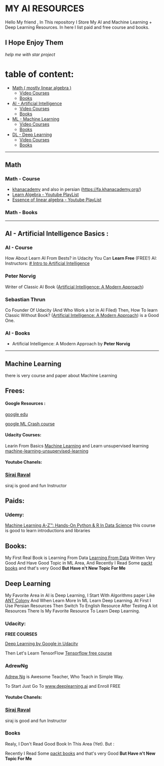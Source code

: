 # MY AI RESOURCES
Hello My friend , In This repository I Store My AI and Machine Learning + Deep Learning Resources. In here I list paid and free course and books.
## I Hope Enjoy Them
*help me with star project*

# table of content:
 - [Math ( mostly linear algebra )](#0)
    - [Video Courses](#01)
    - [Books](#02)
 - [AI - Artificial Intelligence](#ai---artificial-intelligence-basics-)
    - [Video Courses](#ai---course)
    - [Books](#ai---books)
 - [ML - Machine Learning](#machine-learning)
    - [Video Courses](#3)
    - [Books](#4)
  - [DL - Deep Learning](#deep-learning)
      - [Video Courses](#3)
      - [Books](#4)

---
## Math 
### Math - Course
 - [khanacademy](https://khanacademy.org/) and also in persian (https://fa.khanacademy.org/)
 - [Learn Algebra - Youtube PlayList](https://www.youtube.com/watch?v=B_WCI_A944E&list=PLGLfVvz_LVvQ_hHKxblsjZhfT9Pc4X8CO)
 - [Essence of linear algebra - Youtube PlayList](https://www.youtube.com/watch?v=fNk_zzaMoSs&list=PLZHQObOWTQDPD3MizzM2xVFitgF8hE_ab)
### Math - Books
---
## AI - Artificial Intelligence Basics :
### AI - Course

How About Learn AI From Bests? in Udacity You Can **Learn Free** (FREE!) AI:
Instructors:
[# Intro to Artificial Intelligence](https://eu.udacity.com/course/intro-to-artificial-intelligence--cs271?utm_medium=referral&utm_campaign=api)
### Peter Norvig
Writer of Classic AI Book  ([Artificial Intelligence: A Modern Approach](http://aima.cs.berkeley.edu/)) 
### Sebastian Thrun
Co Founder Of Udacity (And Who Work a lot in AI Filed)
Then, How To learn Classic Without Book?
([Artificial Intelligence: A Modern Approach](http://aima.cs.berkeley.edu/))  is a Good One.
### AI - Books
- Artificial Intelligence: A Modern Approach by **Peter Norvig**
---
## Machine Learning
there is very course and paper about Machine Learning
## Frees:
#### Google Resources :
[google edu](https://ai.google/education/)

[google ML Crash course](https://developers.google.com/machine-learning/crash-course/ml-intro)

####  Udacity Courses:
Learin From Basics
[ Machine Learning](https://eu.udacity.com/course/machine-learning--ud262)
and Learn unsupervised learning
[machine-learning-unsupervised-learning](https://eu.udacity.com/course/machine-learning-unsupervised-learning--ud741)

#### Youtube Chanels:
### [Siraj Raval](https://www.youtube.com/channel/UCWN3xxRkmTPmbKwht9FuE5A)
siraj is good and fun Instructor

## Paids:
### Udemy:
[Machine Learning A-Z™: Hands-On Python & R In Data Science](https://www.udemy.com/machinelearning/)
this course is good to learn introductions and libraries
## Books:
My First Real Book is Learning From Data
[Learning From Data](http://amlbook.com/)
Written Very Good And Have Good Topic in ML Area, And Recently I Read Some [packt books](https://www.packtpub.com/) and that's very Good **But Have n't New Topic For Me**

## Deep Learning
My Favorite Area in AI is Deep Learning, I Start With Algorithms paper Like [ANT Colony](https://scholar.google.com/scholar?q=ant%20colony%20optimization%20deep%20learning) And When Learn More In ML Learn Deep Learning. At First I Use Persian Resources Then Switch To English Resource After Testing A lot Resources There Is My Favorite Resource To Learn Deep Learning.
### Udacity:

**FREE COURSES**

[ Deep Learning by Google in Udacity](https://eu.udacity.com/course/deep-learning--ud730)

Then Let's Learn TensorFlow
[Tensorflow free course](https://eu.udacity.com/course/intro-to-tensorflow-for-deep-learning--ud187)

### AdrewNg
[Adrew Ng](www.deeplearning.ai) is Awesome Teacher, Who Teach in Simple Way.

To Start Just Go To www.deeplearning.ai and Enroll FREE

#### Youtube Chanels:
### [Siraj Raval](https://www.youtube.com/channel/UCWN3xxRkmTPmbKwht9FuE5A)
siraj is good and fun Instructor

### Books
Realy, I Don't Read Good Book In This Area (Yet). But :

Recently I Read Some [packt books](https://www.packtpub.com/) and that's very Good **But Have n't New Topic For Me**
